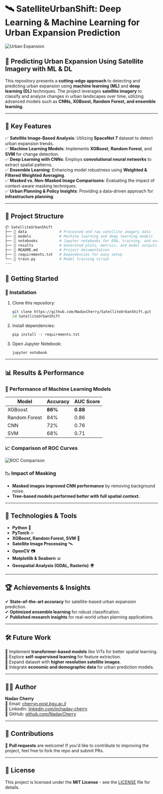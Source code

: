 # 🛰️ SatelliteUrbanShift: Deep Learning & Machine Learning for Urban Expansion Prediction

![Urban Expansion](https://your-image-link-here.com/banner.png)

## 🚀 Predicting Urban Expansion Using Satellite Imagery with ML & DL

This repository presents a **cutting-edge approach** to detecting and predicting urban expansion using **machine learning (ML)** and **deep learning (DL)** techniques. The project leverages **satellite imagery** to classify and analyze changes in urban landscapes over time, utilizing advanced models such as **CNNs, XGBoost, Random Forest, and ensemble learning**.

---

## 📌 Key Features

✅ **Satellite Image-Based Analysis**: Utilizing **SpaceNet 7** dataset to detect urban expansion trends.  
✅ **Machine Learning Models**: Implements **XGBoost**, **Random Forest**, and **SVM** for change detection.  
✅ **Deep Learning with CNNs**: Employs **convolutional neural networks** to extract spatial patterns.  
✅ **Ensemble Learning**: Enhancing model robustness using **Weighted & Filtered Weighted Averaging**.  
✅ **Masked vs. Non-Masked Image Comparisons**: Evaluating the impact of context-aware masking techniques.  
✅ **Urban Planning & Policy Insights**: Providing a data-driven approach for **infrastructure planning**.  

---

## 📂 Project Structure

 ```bash
📦 SatelliteUrbanShift
├── 📁 data               # Processed and raw satellite imagery data
├── 📁 models             # Machine learning and deep learning models
├── 📁 notebooks          # Jupyter notebooks for EDA, training, and evaluation
├── 📁 results            # Generated plots, metrics, and model outputs
├── 📄 README.md          # Project documentation
├── 📄 requirements.txt   # Dependencies for easy setup
└── 📄 train.py           # Model training script
---
 ```
## 🚀 Getting Started

### 🔧 Installation

1. Clone this repository:
   ```bash
   git clone https://github.com/NadavCherry/SatelliteUrbanShift.git
   cd SatelliteUrbanShift
   ```

2. Install dependencies:
   ```bash
   pip install -r requirements.txt
   ```

3. Open Jupyter Notebook:
   ```bash
   jupyter notebook
   ```

---

## 📊 Results & Performance

### 🔹 **Performance of Machine Learning Models**
| Model          | Accuracy | AUC Score |
|---------------|----------|-----------|
| XGBoost       | **86%**  | **0.88**  |
| Random Forest | 84%      | 0.86      |
| CNN           | 72%      | 0.76      |
| SVM           | 68%      | 0.71      |

### 📈 **Comparison of ROC Curves**
![ROC Comparison](https://your-image-link-here.com/roc_curves.png)

### 📉 **Impact of Masking**
- **Masked images improved CNN performance** by removing background noise.  
- **Tree-based models performed better with full spatial context.**  

---

## 🔬 Technologies & Tools

- **Python** 🐍
- **PyTorch** 🔥
- **XGBoost, Random Forest, SVM** 🌲
- **Satellite Image Processing** 🛰️
- **OpenCV** 📷
- **Matplotlib & Seaborn** 📊
- **Geospatial Analysis (GDAL, Rasterio)** 🌍

---

## 🏆 Achievements & Insights

✔ **State-of-the-art accuracy** for satellite-based urban expansion prediction.  
✔ **Optimized ensemble learning** for robust classification.  
✔ **Published research insights** for real-world urban planning applications.  

---

## 🛠️ Future Work

📌 Implement **transformer-based models** like ViTs for better spatial learning.  
📌 Explore **self-supervised learning** for feature extraction.  
📌 Expand dataset with **higher resolution satellite images**.  
📌 Integrate **economic and demographic data** for urban prediction models.  

---

## 👨‍💻 Author

**Nadav Cherry**  
📧 Email: [cherryn.post.bgu.ac.il](mailto:cherryn.post.bgu.ac.il)  
🔗 LinkedIn: [linkedin.com/in/nadav-cherry](https://www.linkedin.com/in/nadav-cherry)  
📂 GitHub: [github.com/NadavCherry](https://github.com/NadavCherry)  

---

## 🤝 Contributions

🚀 **Pull requests** are welcome! If you'd like to contribute to improving the project, feel free to fork the repo and submit PRs.  

---

## 📜 License

This project is licensed under the **MIT License** - see the [LICENSE](LICENSE) file for details.
```

